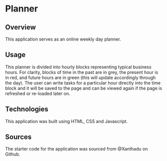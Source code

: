# Planner

## Overview

This application serves as an online weekly day planner. 

## Usage

This planner is divided into hourly blocks representing typical business hours. For clarity, blocks of time in the past are in grey, the present hour is in red, and future hours are in green (this will update accordingly through the day). The user can write tasks for a particular hour directly into the time block and it will be saved to the page and can be viewed again if the page is refreshed or re-loaded later on. 

## Technologies

This application was built using HTML, CSS and Javascript. 

## Sources

The starter code for the application was sourced from @Xanthadu on Github. 